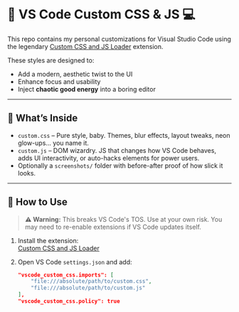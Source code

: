 # 💅 VS Code Custom CSS & JS 💻

This repo contains my personal customizations for Visual Studio Code using the legendary [Custom CSS and JS Loader](https://marketplace.visualstudio.com/items?itemName=be5invis.vscode-custom-css) extension.

These styles are designed to:
- Add a modern, aesthetic twist to the UI
- Enhance focus and usability
- Inject **chaotic good energy** into a boring editor

---

## 🧠 What’s Inside

- `custom.css` – Pure style, baby. Themes, blur effects, layout tweaks, neon glow-ups... you name it.
- `custom.js` – DOM wizardry. JS that changes how VS Code behaves, adds UI interactivity, or auto-hacks elements for power users.
- Optionally a `screenshots/` folder with before-after proof of how slick it looks.

---

## 🚀 How to Use

> **⚠️ Warning:** This breaks VS Code's TOS. Use at your own risk. You may need to re-enable extensions if VS Code updates itself.

1. Install the extension:  
   [Custom CSS and JS Loader](https://marketplace.visualstudio.com/items?itemName=be5invis.vscode-custom-css)

2. Open VS Code `settings.json` and add:

   ```json
   "vscode_custom_css.imports": [
       "file:///absolute/path/to/custom.css",
       "file:///absolute/path/to/custom.js"
   ],
   "vscode_custom_css.policy": true
